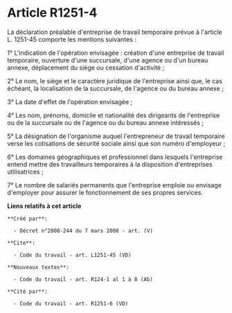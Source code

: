 # Article R1251-4

La déclaration préalable d'entreprise de travail temporaire prévue à l'article L. 1251-45 comporte les mentions suivantes : 

1° L'indication de l'opération envisagée : création d'une entreprise de travail temporaire, ouverture d'une succursale, d'une
agence ou d'un bureau annexe, déplacement du siège ou cessation d'activité ; 

2° Le nom, le siège et le caractère juridique de l'entreprise ainsi que, le cas échéant, la localisation de la succursale, de
l'agence ou du bureau annexe ; 

3° La date d'effet de l'opération envisagée ; 

4° Les nom, prénoms, domicile et nationalité des dirigeants de l'entreprise ou de la succursale ou de l'agence ou du bureau
annexe intéressés ; 

5° La désignation de l'organisme auquel l'entrepreneur de travail temporaire verse les cotisations de sécurité sociale ainsi
que son numéro d'employeur ; 

6° Les domaines géographiques et professionnel dans lesquels l'entreprise entend mettre des travailleurs temporaires à la
disposition d'entreprises utilisatrices ; 

7° Le nombre de salariés permanents que l'entreprise emploie ou envisage d'employer pour assurer le fonctionnement de ses
propres services.

**Liens relatifs à cet article**

	**Créé par**:

	  - Décret n°2008-244 du 7 mars 2008 - art. (V)

	**Cite**:

	  - Code du travail - art. L1251-45 (VD)

	**Nouveaux textes**:

	  - Code du travail - art. R124-1 al 1 à 8 (Ab)

	**Cité par**:

	  - Code du travail - art. R1251-6 (VD)
